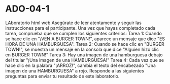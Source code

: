 # ADO-04-1
LAboratorio html web
Asegúrate de leer atentamente y seguir las instrucciones para el participante.
Una vez que hayas completado cada tarea, comprueba que se cumplen los siguientes criterios:
Tarea 1: Cuando se hace clic en "¡VEN A BURGER TOWN!", aparece un mensaje que dice "ES HORA DE UNA HAMBURGUESA".
Tarea 2: Cuando se hace clic en "BURGER TOWN!", se muestra un mensaje en la consola que dice "Alguien hizo clic en BURGER TOWN!"
Tarea 3: Hay una imagen de una hamburguesa debajo del titular "¡Una imagen de una HAMBURGUESA!"
Tarea 4: Cada vez que se hace clic en la palabra "¡ARROZ!", cambia el texto del encabezado "Una imagen de una HAMBURGUESA" a rojo.
Responde a las siguientes preguntas para enviar tu resultado de este laboratorio. 
